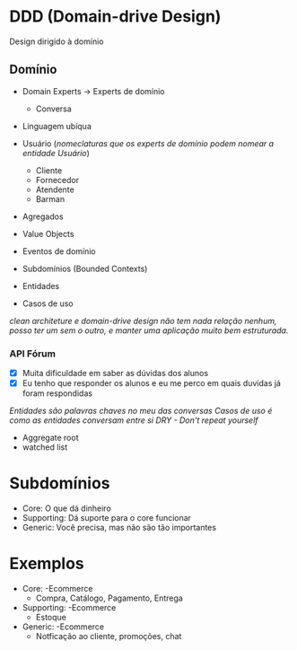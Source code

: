 # DDD (Domain-drive Design)

Design dirigido à domínio

## Domínio

- Domain Experts -> Experts de domínio
  - Conversa
- Linguagem ubíqua

- Usuário (_nomeclaturas que os experts de domínio podem nomear a entidade *Usuário*_)
  - Cliente
  - Fornecedor
  - Atendente
  - Barman

- Agregados
- Value Objects
- Eventos de domínio
- Subdomínios (Bounded Contexts)
- Entidades
- Casos de uso

_clean architeture e domain-drive design não tem nada relação nenhum, posso ter um sem o outro, e manter uma aplicação muito bem estruturada._


### API Fórum

- [x] Muita dificuldade em saber as dúvidas dos alunos
- [x] Eu tenho que responder os alunos e eu me perco em quais duvídas já foram respondidas

_Entidades são palavras chaves no meu das conversas_
_Casos de uso é como as entidades conversam entre si_
_DRY - Don't repeat yourself_

 - Aggregate root
 - watched list


# Subdomínios
 - Core: O que dá dinheiro
 - Supporting: Dá suporte para o core funcionar
 - Generic: Você precisa, mas não são tão importantes

# Exemplos
  - Core:
    -Ecommerce
    - Compra, Catálogo, Pagamento, Entrega
  - Supporting:
    -Ecommerce
    - Estoque
  - Generic:
    -Ecommerce
    - Notficação ao cliente, promoções, chat
